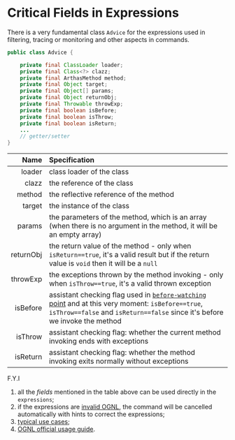 Critical Fields in Expressions
==============================

There is a very fundamental class `Advice` for the expressions used in filtering, tracing or monitoring and other aspects in commands.  

```java
public class Advice {

    private final ClassLoader loader;
    private final Class<?> clazz;
    private final ArthasMethod method;
    private final Object target;
    private final Object[] params;
    private final Object returnObj;
    private final Throwable throwExp;
    private final boolean isBefore;
    private final boolean isThrow;
    private final boolean isReturn;
    ...
    // getter/setter  
}  
```

|Name|Specification|
|---:|:---|
|loader|class loader of the class|
|clazz|the reference of the class|
|method|the reflective reference of the method|
|target|the instance of the class|
|params|the parameters of the method, which is an array (when there is no argument in the method, it will be an empty array)|
|returnObj|the return value of the method - only when `isReturn==true`, it's a valid result but if the return value is `void` then it will be a `null`|
|throwExp|the exceptions thrown by the method invoking - only when `isThrow==true`, it's a valid thrown exception|
|isBefore|assistant checking flag used in [`before-watching` point](watch.md)  and at this very moment: `isBefore==true`, `isThrow==false` and `isReturn==false` since it's before we invoke the method|
|isThrow|assistant checking flag: whether the current method invoking ends with exceptions|
|isReturn|assistant checking flag: whether the method invoking exits normally without exceptions|

F.Y.I
1. all the *fields* mentioned in the table above can be used directly in the `expressions`; 
2. if the expressions are [invalid OGNL](https://en.wikipedia.org/wiki/OGNL), the command will be cancelled automatically with hints to correct the expressions;
3. [typical use cases](https://github.com/alibaba/arthas/issues/71);
4. [OGNL official usage guide](https://commons.apache.org/proper/commons-ognl/language-guide.html).



